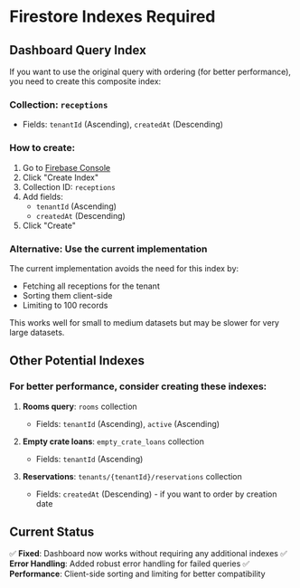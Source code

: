 # Firestore Indexes Required

## Dashboard Query Index

If you want to use the original query with ordering (for better performance), you need to create this composite index:

### Collection: `receptions`
- Fields: `tenantId` (Ascending), `createdAt` (Descending)

### How to create:
1. Go to [Firebase Console](https://console.firebase.google.com/v1/r/project/frigosaas/firestore/indexes)
2. Click "Create Index"
3. Collection ID: `receptions`
4. Add fields:
   - `tenantId` (Ascending)
   - `createdAt` (Descending)
5. Click "Create"

### Alternative: Use the current implementation
The current implementation avoids the need for this index by:
- Fetching all receptions for the tenant
- Sorting them client-side
- Limiting to 100 records

This works well for small to medium datasets but may be slower for very large datasets.

## Other Potential Indexes

### For better performance, consider creating these indexes:

1. **Rooms query**: `rooms` collection
   - Fields: `tenantId` (Ascending), `active` (Ascending)

2. **Empty crate loans**: `empty_crate_loans` collection
   - Fields: `tenantId` (Ascending)

3. **Reservations**: `tenants/{tenantId}/reservations` collection
   - Fields: `createdAt` (Descending) - if you want to order by creation date

## Current Status
✅ **Fixed**: Dashboard now works without requiring any additional indexes
✅ **Error Handling**: Added robust error handling for failed queries
✅ **Performance**: Client-side sorting and limiting for better compatibility
